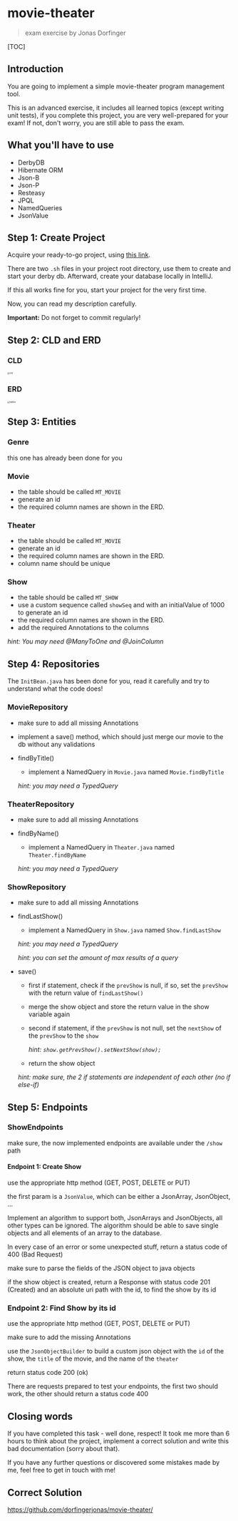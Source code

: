 # movie-theater

> exam exercise by Jonas Dorfinger

[TOC]

## Introduction

You are going to implement a simple movie-theater program management tool.

This is an advanced exercise, it includes all learned topics (except writing unit tests), if you complete this project,
you are very well-prepared for your exam! If not, don't worry, you are still able to pass the exam.

## What you'll have to use

- DerbyDB
- Hibernate ORM
- Json-B
- Json-P
- Resteasy
- JPQL
- NamedQueries
- JsonValue

## Step 1: Create Project

Acquire your ready-to-go project, using [this link](https://github.com/dorfingerjonas/movie-theater-template/generate).

There are two `.sh` files in your project root directory, use them to create and start your derby db. Afterward, create
your database locally in IntelliJ.

If this all works fine for you, start your project for the very first time.

Now, you can read my description carefully.

**Important:** Do not forget to commit regularly!

## Step 2: CLD and ERD

### CLD

<img src="./images/cld.png" alt="cld" style="zoom:33%;" />

### ERD

<img src="./images/erd.png" alt="tables" style="zoom:33%;" />

## Step 3: Entities

### Genre

this one has already been done for you

### Movie

- the table should be called `MT_MOVIE`
- generate an id
- the required column names are shown in the ERD.

### Theater

- the table should be called `MT_MOVIE`
- generate an id
- the required column names are shown in the ERD.
- column name should be unique

### Show

- the table should be called `MT_SHOW`
- use a custom sequence called `showSeq` and with an initialValue of 1000 to generate an id
- the required column names are shown in the ERD.
- add the required Annotations to the columns

_hint: You may need @ManyToOne and @JoinColumn_

## Step 4: Repositories

The `InitBean.java` has been done for you, read it carefully and try to understand what the code does!

### MovieRepository

- make sure to add all missing Annotations

- implement a save() method, which should just merge our movie to the db without any validations

- findByTitle()

    - implement a NamedQuery in `Movie.java` named `Movie.findByTitle`

  _hint: you may need a TypedQuery_

### TheaterRepository

- make sure to add all missing Annotations

- findByName()

    - implement a NamedQuery in `Theater.java` named `Theater.findByName`

  _hint: you may need a TypedQuery_

### ShowRepository

- make sure to add all missing Annotations

- findLastShow()

    - implement a NamedQuery in `Show.java` named `Show.findLastShow`

  _hint: you may need a TypedQuery_

  _hint: you can set the amount of max results of a query_

- save()

    - first if statement, check if the `prevShow` is null, if so, set the `prevShow` with the return value
      of `findLastShow()`

    - merge the show object and store the return value in the show variable again

    - second if statement, if the `prevShow` is not null, set the `nextShow` of the `prevShow` to the `show`

      _hint: `show.getPrevShow().setNextShow(show);`_

    - return the show object

  _hint: make sure, the 2 if statements are independent of each other (no if else-if)_

## Step 5: Endpoints

### ShowEndpoints

make sure, the now implemented endpoints are available under the `/show` path

#### Endpoint 1: Create Show

use the appropriate http method (GET, POST, DELETE or PUT)

the first param is a `JsonValue`, which can be either a JsonArray, JsonObject, ...

Implement an algorithm to support both, JsonArrays and JsonObjects, all other types can be ignored. The algorithm should
be able to save single objects and all elements of an array to the database.

In every case of an error or some unexpected stuff, return a status code of 400 (Bad Request)

make sure to parse the fields of the JSON object to java objects

if the show object is created, return a Response with status code 201 (Created) and an absolute uri path with the id, to
find the show by its id

### Endpoint 2: Find Show by its id

use the appropriate http method (GET, POST, DELETE or PUT)

make sure to add the missing Annotations

use the `JsonObjectBuilder` to build a custom json object with the `id` of the show, the `title` of the movie, and the
name of the `theater`

return status code 200 (ok)

There are requests prepared to test your endpoints, the first two should work, the other should return a status code 400

## Closing words

If you have completed this task - well done, respect! It took me more than 6 hours to think about the project, implement
a correct solution and write this bad documentation (sorry about that).

If you have any further questions or discovered some mistakes made by me, feel free to get in touch with me!

## Correct Solution

https://github.com/dorfingerjonas/movie-theater/